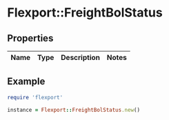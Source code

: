 # Flexport::FreightBolStatus

## Properties

| Name | Type | Description | Notes |
| ---- | ---- | ----------- | ----- |

## Example

```ruby
require 'flexport'

instance = Flexport::FreightBolStatus.new()
```

